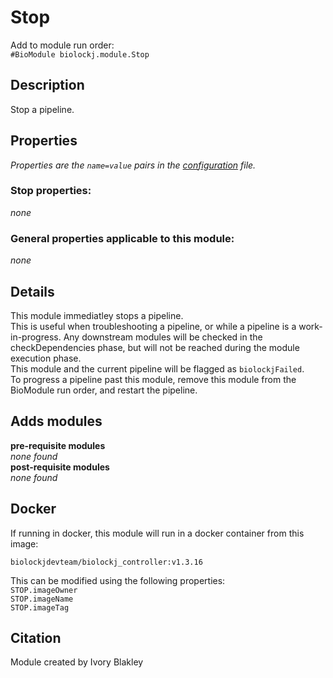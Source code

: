 # Stop
Add to module run order:                    
`#BioModule biolockj.module.Stop`

## Description 
Stop a pipeline.

## Properties 
*Properties are the `name=value` pairs in the [configuration](../../../Configuration#properties) file.*                   

### Stop properties: 
*none*

### General properties applicable to this module: 
*none*

## Details 
This module immediatley stops a pipeline. <br>This is useful when troubleshooting a pipeline, or while a pipeline is a work-in-progress.  Any downstream modules will be checked in the checkDependencies phase, but will not be reached during the module execution phase.<br>This module and the current pipeline will be flagged as `biolockjFailed`.<br>To progress a pipeline past this module, remove this module from the BioModule run order, and restart the pipeline.

## Adds modules 
**pre-requisite modules**                    
*none found*                   
**post-requisite modules**                    
*none found*                   

## Docker 
If running in docker, this module will run in a docker container from this image:<br>
```
biolockjdevteam/biolockj_controller:v1.3.16
```
This can be modified using the following properties:<br>
`STOP.imageOwner`<br>
`STOP.imageName`<br>
`STOP.imageTag`<br>

## Citation 
Module created by Ivory Blakley

